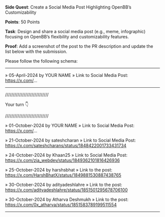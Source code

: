 **Side Quest**: Create a Social Media Post Highlighting OpenBB’s Customizability

**Points**: 50 Points

**Task**: Design and share a social media post (e.g., meme, infographic) focusing on OpenBB’s flexibility and customizability features.

**Proof**: Add a screenshot of the post to the PR description and update the list below with the submission.

Please follow the following schema:

---

» 05-April-2024 by YOUR NAME
» Link to Social Media Post: https://x.com/...

---

////////////////////////////

Your turn 👇

////////////////////////////

» 01-October-2024 by YOUR NAME
» Link to Social Media Post: https://x.com/...

» 21-October-2024 by sateshcharan
» Link to Social Media Post: https://x.com/sateshcharans/status/1848422001733431734

» 24-October-2024 by Khaan25
» Link to Social Media Post: https://x.com/zia_webdev/status/1849362101816426936

» 25-October-2024 by harshsbhat
» Link to the post: https://x.com/HarshBhatX/status/1849881530887438765

» 30-October-2024 by adityadeshlahre
» Link to the post: https://x.com/adityadeshlahre/status/1851501295678706100

» 30-October-2024 by Atharva Deshmukh
» Link to the post: https://x.com/0x_atharva/status/1851583789199511554

---
